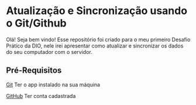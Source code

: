 # Atualização e Sincronização usando o Git/Github
Olá! Seja bem vindo! 
Esse repositório foi criado para o meu primeiro Desafio Prático da DIO, nele irei apresentar como atualizar e sincronizar os dados do seu computador com o servidor.

## Pré-Requisitos
[Git](https://git-scm.com/download/win) Ter o app instalado na sua máquina

[GitHub](https://github.com/) Ter conta cadastrada
